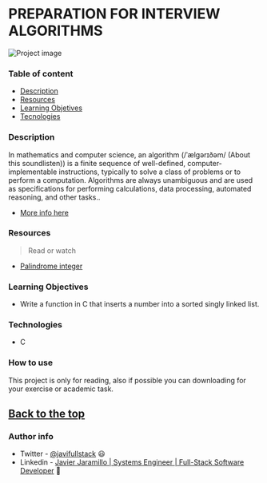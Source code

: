 # PREPARATION FOR INTERVIEW ALGORITHMS


![Project image](https://www.codingdojo.com/blog/wp-content/uploads/article-3467-thumbnail.png)

### Table of content

- [Description](#description)
- [Resources](#resources)
- [Learning Objetives](#learning-objectives)
- [Tecnologies](#technologies)

### Description

In mathematics and computer science, an algorithm (/ˈælɡərɪðəm/ (About this soundlisten)) is a finite sequence of 
well-defined, computer-implementable instructions, typically to solve a class of problems or to perform a computation.
Algorithms are always unambiguous and are used as specifications for performing calculations, data processing,
automated reasoning, and other tasks..

- [More info here](https://en.wikipedia.org/wiki/Algorithm)
### Resources 


>Read or watch

- [Palindrome integer](https://www.programmingsimplified.com/c/source-code/c-program-palindrome-number#:~:text=A%20palindrome%20number%20is%20one,it%20with%20the%20original%20number.)

### Learning Objectives

- Write a function in C that inserts a number into a sorted singly linked list.

### Technologies

- C

### How to use

This project is only for reading, also if possible you can downloading for your exercise or academic task.

[Back to the top](#advanced-html)
---
### Author info

- Twitter - [@javifullstack](https://twitter.com/javifullstack) :smiley: 
- Linkedin - [Javier Jaramillo | Systems Engineer | Full-Stack Software Developer](https://www.linkedin.com/in/javier-jaramillo-346b681a1/) :gem:


